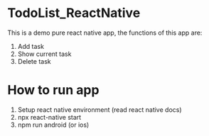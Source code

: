 # TodoList_ReactNative
This is a demo pure react native app, the functions of this app are:
1. Add task
2. Show current task
3. Delete task

# How to run app
1. Setup react native environment (read react native docs)
2. npx react-native start
3. npm run android (or ios)

